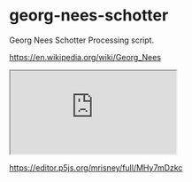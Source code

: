 # georg-nees-schotter
Georg Nees Schotter Processing script.

https://en.wikipedia.org/wiki/Georg_Nees

<iframe src="https://editor.p5js.org/mrisney/full/MHy7mDzkc"></iframe>

https://editor.p5js.org/mrisney/full/MHy7mDzkc